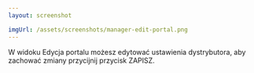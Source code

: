 ```yaml
---
layout: screenshot

imgUrl: /assets/screenshots/manager-edit-portal.png
---
```

W widoku Edycja portalu możesz edytować ustawienia dystrybutora, aby zachować zmiany przycijnij przycisk ZAPISZ.
